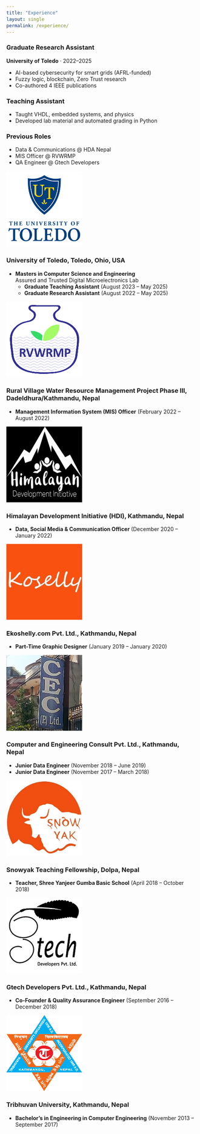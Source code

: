 ```yaml
---
title: "Experience"
layout: single
permalink: /experience/
---
```


### Graduate Research Assistant
**University of Toledo** · 2022–2025  
- AI-based cybersecurity for smart grids (AFRL-funded)
- Fuzzy logic, blockchain, Zero Trust research  
- Co-authored 4 IEEE publications

### Teaching Assistant  
- Taught VHDL, embedded systems, and physics  
- Developed lab material and automated grading in Python

### Previous Roles  
- Data & Communications @ HDA Nepal  
- MIS Officer @ RVWRMP  
- QA Engineer @ Gtech Developers 


<div class="timeline">

  <div class="timeline-item">
  <div class="timeline-marker"></div>
  <div class="timeline-content">
    <div class="timeline-header">
      <img src="/assets/images/uot.png" alt="University of Toledo Logo" class="timeline-logo">
      <h3>University of Toledo, Toledo, Ohio, USA</h3>
    </div>
    <ul class="timeline-roles">
      <li>
        <strong>Masters in Computer Science and Engineering</strong><br>
        Assured and Trusted Digital Microelectronics Lab
        <ul class="timeline-subroles">
          <li><strong>Graduate Teaching Assistant</strong> <span class="timeline-date">(August 2023 – May 2025)</span></li>
          <li><strong>Graduate Research Assistant</strong> <span class="timeline-date">(August 2022 – May 2025)</span></li>
        </ul>
      </li>
    </ul>
  </div>
</div>

  <div class="timeline-item">
    <div class="timeline-marker"></div>
    <div class="timeline-content">
      <div class="timeline-header">
        <img src="/assets/images/rvwrmp.png" alt="RVWRMP Logo" class="timeline-logo">
        <h3>Rural Village Water Resource Management Project Phase III, Dadeldhura/Kathmandu, Nepal</h3>
      </div>
      <ul class="timeline-roles">
        <li><strong>Management Information System (MIS) Officer</strong> <span class="timeline-date">(February 2022 – August 2022)</span></li>
      </ul>
    </div>
  </div>

  <div class="timeline-item">
    <div class="timeline-marker"></div>
    <div class="timeline-content">
      <div class="timeline-header">
        <img src="/assets/images/hdi.png" alt="HDI Logo" class="timeline-logo">
        <h3>Himalayan Development Initiative (HDI), Kathmandu, Nepal</h3>
      </div>
      <ul class="timeline-roles">
        <li><strong>Data, Social Media & Communication Officer</strong> <span class="timeline-date">(December 2020 – January 2022)</span></li>
      </ul>
    </div>
  </div>

  <div class="timeline-item">
    <div class="timeline-marker"></div>
    <div class="timeline-content">
      <div class="timeline-header">
        <img src="/assets/images/ekoshelly.png" alt="Ekoshelly Logo" class="timeline-logo">
        <h3>Ekoshelly.com Pvt. Ltd., Kathmandu, Nepal</h3>
      </div>
      <ul class="timeline-roles">
        <li><strong>Part-Time Graphic Designer</strong> <span class="timeline-date">(January 2019 – January 2020)</span></li>
      </ul>
    </div>
  </div>

  <div class="timeline-item">
    <div class="timeline-marker"></div>
    <div class="timeline-content">
      <div class="timeline-header">
        <img src="/assets/images/ceconsult.png" alt="CE Consult Logo" class="timeline-logo">
        <h3>Computer and Engineering Consult Pvt. Ltd., Kathmandu, Nepal</h3>
      </div>
      <ul class="timeline-roles">
        <li><strong>Junior Data Engineer</strong> <span class="timeline-date">(November 2018 – June 2019)</span></li>
        <li><strong>Junior Data Engineer</strong> <span class="timeline-date">(November 2017 – March 2018)</span></li>
      </ul>
    </div>
  </div>

  <div class="timeline-item">
    <div class="timeline-marker"></div>
    <div class="timeline-content">
      <div class="timeline-header">
        <img src="/assets/images/snowyak.png" alt="Snowyak Logo" class="timeline-logo">
        <h3>Snowyak Teaching Fellowship, Dolpa, Nepal</h3>
      </div>
      <ul class="timeline-roles">
        <li><strong>Teacher, Shree Yanjeer Gumba Basic School</strong> <span class="timeline-date">(April 2018 – October 2018)</span></li>
      </ul>
    </div>
  </div>

  <div class="timeline-item">
    <div class="timeline-marker"></div>
    <div class="timeline-content">
      <div class="timeline-header">
        <img src="/assets/images/gtech.png" alt="Gtech Developers Logo" class="timeline-logo">
        <h3>Gtech Developers Pvt. Ltd., Kathmandu, Nepal</h3>
      </div>
      <ul class="timeline-roles">
        <li><strong>Co-Founder & Quality Assurance Engineer</strong> <span class="timeline-date">(September 2016 – December 2018)</span></li>
      </ul>
    </div>
  </div>

  <div class="timeline-item">
    <div class="timeline-marker"></div>
    <div class="timeline-content">
      <div class="timeline-header">
        <img src="/assets/images/tu.png" alt="Tribhuvan University Logo" class="timeline-logo">
        <h3>Tribhuvan University, Kathmandu, Nepal</h3>
      </div>
      <ul class="timeline-roles">
        <li><strong>Bachelor’s in Engineering in Computer Engineering</strong> <span class="timeline-date">(November 2013 – September 2017)</span></li>
      </ul>
    </div>
  </div>

</div>
